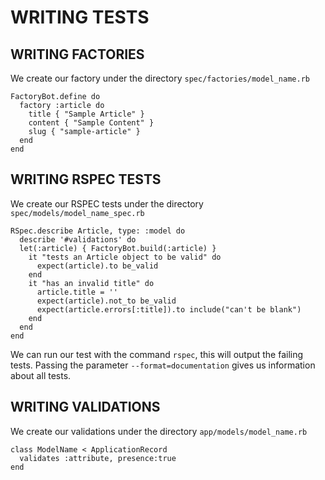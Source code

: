 # WRITING TESTS

## WRITING FACTORIES
We create our factory under the directory `spec/factories/model_name.rb`

```
FactoryBot.define do
  factory :article do
    title { "Sample Article" }
    content { "Sample Content" }
    slug { "sample-article" }
  end
end

```


## WRITING RSPEC TESTS
We create our RSPEC tests under the directory `spec/models/model_name_spec.rb`

```
RSpec.describe Article, type: :model do
  describe '#validations' do
  let(:article) { FactoryBot.build(:article) }
    it "tests an Article object to be valid" do      
      expect(article).to be_valid
    end
    it "has an invalid title" do
      article.title = ''
      expect(article).not_to be_valid
      expect(article.errors[:title]).to include("can't be blank")
    end
  end  
end
```

We can run our test with the command `rspec`, this will output the failing tests. Passing the parameter `--format=documentation` gives us information about all tests.

## WRITING VALIDATIONS
We create our validations under the directory `app/models/model_name.rb`

```
class ModelName < ApplicationRecord
  validates :attribute, presence:true
end
```
